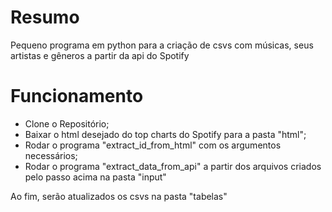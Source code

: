# Resumo
Pequeno programa em python para a criação de csvs com músicas, seus artistas e gêneros a partir da api do Spotify


# Funcionamento
- Clone o Repositório;
- Baixar o html desejado do top charts do Spotify para a pasta "html";
- Rodar o programa "extract_id_from_html" com os argumentos necessários;
- Rodar o programa "extract_data_from_api" a partir dos arquivos criados pelo passo acima na pasta "input" 

Ao fim, serão atualizados os csvs na pasta "tabelas"
